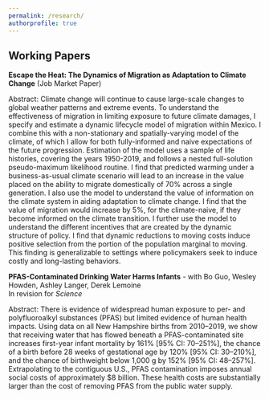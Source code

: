 ```yaml
---
permalink: /research/
authorprofile: true
---
```



<h2>Working Papers</h2>
<b>Escape the Heat: The Dynamics of Migration as Adaptation to Climate Change</b> (Job Market Paper)
<br style="line-height: 5px" />
  <p>Abstract: Climate change will continue to cause large-scale changes to global weather patterns and extreme events. To understand the effectiveness of migration in limiting exposure to future climate damages, I specify and
  estimate a dynamic lifecycle model of migration within Mexico. I combine this with a non-stationary and
  spatially-varying model of the climate, of which I allow for both fully-informed and naive expectations of the
  future progression. Estimation of the model uses a sample of life histories, covering the years 1950-2019,
  and follows a nested full-solution pseudo-maximum likelihood routine. I find that predicted warming under a
  business-as-usual climate scenario will lead to an increase in the value placed on the ability to migrate
  domestically of 70% across a single generation. I also use the model to understand the value of information
  on the climate system in aiding adaptation to climate change. I find that the value of migration would increase by 5%, for the climate-naive, if they become informed on the climate transition. I further use the model to understand the different incentives that are created by the
  dynamic structure of policy. I find that dynamic reductions to moving costs induce positive selection from the portion of the population marginal to moving. This finding is generalizable to settings where policymakers seek to induce costly and long-lasting behaviors.</p>
<b>PFAS-Contaminated Drinking Water Harms Infants</b> - with Bo Guo, Wesley Howden, Ashley Langer, Derek Lemoine
<br style="line-height: 5px" /> In revision for <i>Science </i>
  <p>Abstract: There is evidence of widespread human exposure to per- and polyfluoroalkyl substances (PFAS) but limited evidence of human health impacts. Using data on all New Hampshire births from 2010–2019, we show that receiving water that has flowed beneath a PFAS-contaminated site increases first-year infant mortality by 161% [95% CI: 70–251%], the chance of a birth before 28 weeks of gestational age by 120% [95% CI: 30–210%], and the chance of birthweight below 1,000 g by 152% [95% CI: 48–257%]. Extrapolating to the contiguous U.S., PFAS contamination imposes annual social costs of approximately $8 billion. These health costs are substantially larger than the cost of removing PFAS from the public water supply.</p>
